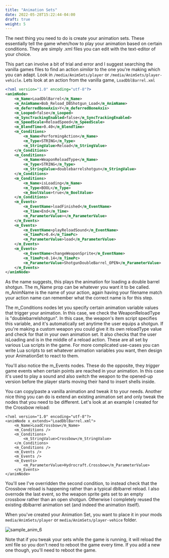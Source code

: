 ```yaml
---
title: "Animation Sets"
date: 2022-05-28T15:22:44-04:00
draft: true
weight: 5
---
```

The next thing you need to do is create your animation sets. These essentially tell the game when/how to play your animation based on certain conditions. They are simply .xml files you can edit with the text-editor of your choice.

This part can involve a bit of trial and error and I suggest searching the vanilla games files to find an action *similar* to the one you're making which you can adapt. Look in `/media/AnimSets/player` or `/media/AnimSets/player-vehicle`. Lets look at an action from the vanilla game, `LoadDblBarrel.xml`

```xml
<?xml version="1.0" encoding="utf-8"?>
<animNode>
	<m_Name>LoadDblBarrel</m_Name>
	<m_AnimName>Bob_Reload_DBShotgun_Load</m_AnimName>
	<m_deferredBoneAxis>Y</m_deferredBoneAxis>
	<m_Looped>false</m_Looped>
	<m_SyncTrackingEnabled>false</m_SyncTrackingEnabled>
	<m_SpeedScale>ReloadSpeed</m_SpeedScale>
	<m_BlendTime>0.40</m_BlendTime>
	<m_Conditions>
		<m_Name>PerformingAction</m_Name>
		<m_Type>STRING</m_Type>
		<m_StringValue>Reload</m_StringValue>
	</m_Conditions>
	<m_Conditions>
		<m_Name>WeaponReloadType</m_Name>
		<m_Type>STRING</m_Type>
		<m_StringValue>doublebarrelshotgun</m_StringValue>
	</m_Conditions>
	<m_Conditions>
		<m_Name>isLoading</m_Name>
		<m_Type>BOOL</m_Type>
		<m_BoolValue>true</m_BoolValue>
	</m_Conditions>
	<m_Events>
		<m_EventName>loadFinished</m_EventName>
		<m_Time>End</m_Time>
		<m_ParameterValue></m_ParameterValue>
	</m_Events>
	<m_Events>
		<m_EventName>playReloadSound</m_EventName>
		<m_TimePc>0.4</m_TimePc>
		<m_ParameterValue>load</m_ParameterValue>
	</m_Events>
	<m_Events>
		<m_EventName>changeWeaponSprite</m_EventName>
		<m_TimePc>0.14</m_TimePc>
		<m_ParameterValue>ShotgunDoubleBarrel_OPEN</m_ParameterValue>
	</m_Events>
</animNode>
```

As the name suggests, this plays the animation for loading a double barrel shotgun. The m_Name prop can be whatever you want it to be called. m_AnimName is the name of your action, again having your filename match your action name can remember what the correct name is for this step.

The m_Conditions nodes let you specify certain animation variable values that trigger your animation. In this case, we check the WeaponReloadType is "doublebarrelshotgun". In this case, the weapon's item script specifies this variable, and it's automatically set anytime the user equips a shotgun. If you're making a custom weapon you could give it its own reloadType value and check for that in your own animation set. It also checks that the user isLoading and is in the middle of a reload action. These are all set by various Lua scripts in the game. For more complicated use-cases you can write Lua scripts to set whatever animation variables you want, then design your AnimationSet to react to them.

You'll also notice the m_Events nodes. These do the opposite, they *trigger* game events when certain points are reached in your animation. In this case it's used to play a sound and also switch the weapon to the opened-up version before the player starts moving their hand to insert shells inside.

You can copy/paste a vanilla animation and tweak it to your needs. Another nice thing you can do is extend an existing animation set and only tweak the nodes that you need to be different. Let's look at an example I created for the Crossbow reload:

```
<?xml version="1.0" encoding="utf-8"?>
<animNode x_extends="LoadDblBarrel.xml">
	<m_Name>LoadCrossbow</m_Name>
	<m_Conditions />
	<m_Conditions>
		<m_StringValue>Crossbow</m_StringValue>
	</m_Conditions>
	<m_Conditions />
	<m_Events />
	<m_Events />
	<m_Events>
		<m_ParameterValue>Hydrocraft.Crossbow</m_ParameterValue>
	</m_Events>
</animNode>
```

You'll see I've overridden the second condition, to instead check that the Crossbow reload is happening rather than a typical dblbarrel reload. I also overrode the last event, so the weapon sprite gets set to an empty crossbow rather than an open shotgun. Otherwise I completely reused the existing dblbarrel animation set (and indeed the animation itself).

When you've created your Animation Set, you want to place it in your mods `media/AnimSets/player` or `media/AnimSets/player-vehice` folder.

![sample_anim_6](/images/sample_anim_6.PNG)

Note that if you tweak your sets while the game is running, it will reload the xml file so you don't need to reboot the game every time. If you add a new one though, you'll need to reboot the game.